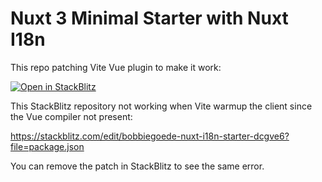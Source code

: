 # Nuxt 3 Minimal Starter with Nuxt I18n

This repo patching Vite Vue plugin to make it work:

[![Open in StackBlitz](https://developer.stackblitz.com/img/open_in_stackblitz.svg)](https://stackblitz.com/github/userquin/nuxt3-starter-patched-vue-plugin)

This StackBlitz repository not working when Vite warmup the client since the Vue compiler not present:

https://stackblitz.com/edit/bobbiegoede-nuxt-i18n-starter-dcgve6?file=package.json

You can remove the patch in StackBlitz to see the same error.
